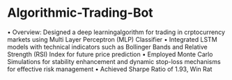# Algorithmic-Trading-Bot
• Overview: Designed a deep learningalgorithm for trading in crptocurrency markets using Multi Layer Perceptron (MLP) Classifier
• Integrated LSTM models with technical indicators such as Bollinger Bands and Relative Strength (RSI) Index for future price prediction
• Employed Monte Carlo Simulations for stability enhancement and dynamic stop-loss mechanisms for effective risk management
• Achieved Sharpe Ratio of 1.93, Win Rat
